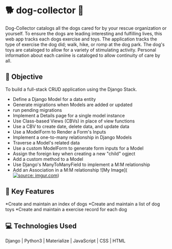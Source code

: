 # 🐕 dog-collector 🐶
Dog-Collector catalogs all the dogs cared for by your rescue organization or yourself. To ensure the dogs are leading interesting and fulfilling lives, this web app tracks each dogs exercise and toys.  The application tracks the type of exercise the dog did; walk, hike, or romp at the dog park. The dog's toys are cataloged to allow for a variety of stimulating activity. Personal information about each caniine is cataloged to allow continuity of care by all. 
## :guide_dog: Objective
To build a full-stack CRUD application using the Django Stack.
* Define a Django Model for a data entity
* Generate migrations when Models are added or updated
* run pending migrations
* Implement a Details page for a single model instance
* Use Class-based Views (CBVs) in place of view functions
* Use a CBV to create date, delete data, and update data
* Use a ModelForm to Render a Form's Inputs
* Implement a one-to-many relationship in Django Models
* Traverse a Model's related data
* Use a custom ModelForm to generate form inputs for a Model
* Assign the foreign key when creating a new "child" ogject
* Add a custom method to a Model
* Use Django's ManyToManyField to implement a M:M relationship
* Add an Association in a M:M relationship
![My Image](<a href="https://imgur.com/cqaeIcL"><img src="https://i.imgur.com/cqaeIcL.png" title="source: imgur.com" /></a>)
## 🔑 Key Features
*Create and maintain an index of dogs
*Create and maintain a list of dog toys
*Create and maintain a exercise record for each dog
## 💻 Technologies Used
Django | Python3 | Materialize | JavaScript | CSS | HTML
